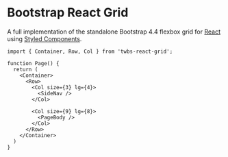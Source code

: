 # Bootstrap React Grid

A full implementation of the standalone Bootstrap 4.4 flexbox grid for [React](https://github.com/facebook/react) using [Styled Components](https://github.com/styled-components/styled-components).

```tsx
import { Container, Row, Col } from 'twbs-react-grid';

function Page() {
  return (
    <Container>
      <Row>
        <Col size={3} lg={4}>
          <SideNav />
        </Col>

        <Col size={9} lg={8}>
          <PageBody />
        </Col>
      </Row>
    </Container>
  )
}
```
